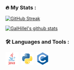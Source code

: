 ### :fire: My Stats :
[![GitHub Streak](http://github-readme-streak-stats.herokuapp.com?user=GalHillel&theme=dark&background=000000)](https://git.io/streak-stats)


[![GalHillel's github stats](https://github-readme-stats.vercel.app/api?username=GalHillel)](https://github.com/GalHillel)



### :hammer_and_wrench: Languages and Tools :
<img src="https://github.com/devicons/devicon/blob/master/icons/java/java-original-wordmark.svg" title="Java" alt="Java" width="40" height="40"/>&nbsp;
<img src="https://github.com/devicons/devicon/blob/master/icons/python/python-original.svg" title="Python" alt="Python" width="40" height="40"/>&nbsp;
<img src="https://github.com/devicons/devicon/blob/master/icons/c/c-original.svg" title="C" alt="C" width="40" height="40"/>&nbsp;
